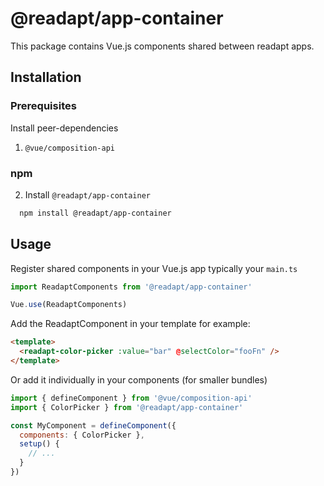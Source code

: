 # @readapt/app-container

This package contains Vue.js components shared between readapt apps.

## Installation

### Prerequisites

Install peer-dependencies

1. `@vue/composition-api`

### npm

2. Install `@readapt/app-container`

```bash
  npm install @readapt/app-container
```

## Usage

Register shared components  in your Vue.js app typically your `main.ts`

```javascript
import ReadaptComponents from '@readapt/app-container'

Vue.use(ReadaptComponents)
```
Add the ReadaptComponent in your template for example:

```html
<template>
  <readapt-color-picker :value="bar" @selectColor="fooFn" />
</template>
```

Or add it individually in your components (for smaller bundles)

```javascript
import { defineComponent } from '@vue/composition-api'
import { ColorPicker } from '@readapt/app-container'

const MyComponent = defineComponent({
  components: { ColorPicker },
  setup() {
    // ...
  }
})
```
